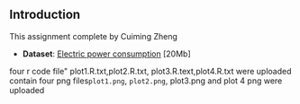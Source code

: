 ## Introduction

This assignment complete by Cuiming Zheng
* <b>Dataset</b>: <a href="https://d396qusza40orc.cloudfront.net/exdata%2Fdata%2Fhousehold_power_consumption.zip">Electric power consumption</a> [20Mb]


four r code file" plot1.R.txt,plot2.R.txt, plot3.R.text,plot4.R.txt were uploaded
contain four png files`plot1.png`, `plot2.png`, plot3.png and plot 4 png were uploaded

